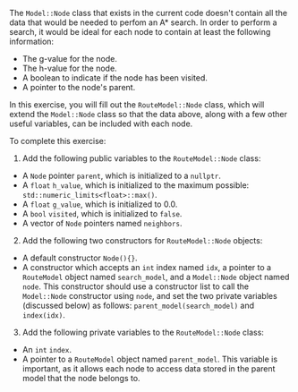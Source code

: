 The `Model::Node` class that exists in the current code doesn't contain all the data that would be needed to perfom an A\* search. In order to perform a search, it would be ideal for each node to contain at least the following information:
- The g-value for the node.
- The h-value for the node.
- A boolean to indicate if the node has been visited.
- A pointer to the node's parent.

In this exercise, you will fill out the `RouteModel::Node` class, which will extend the `Model::Node` class so that the data above, along with a few other useful variables, can be included with each node.


To complete this exercise:
1. Add the following public variables to the `RouteModel::Node` class:
  - A `Node` pointer `parent`, which is initialized to a `nullptr`.
  - A `float` `h_value`, which is initialized to the maximum possible: `std::numeric_limits<float>::max()`.
  - A `float` `g_value`, which is initialized to 0.0.
  - A `bool` `visited`, which is initialized to `false`.
  - A vector of `Node` pointers named `neighbors`.
2. Add the following two constructors for `RouteModel::Node` objects:
  - A default constructor `Node(){}`.
  - A constructor which accepts an `int` index named `idx`, a pointer to a `RouteModel` object named `search_model`, and a `Model::Node` object named `node`. This constructor should use a constructor list to call the `Model::Node` constructor using `node`, and set the two private variables (discussed below) as follows: `parent_model(search_model)` and `index(idx)`.
3. Add the following private variables to the `RouteModel::Node` class:
  - An `int` `index`.
  - A pointer to a `RouteModel` object named `parent_model`. This variable is important, as it allows each node to access data stored in the parent model that the node belongs to.